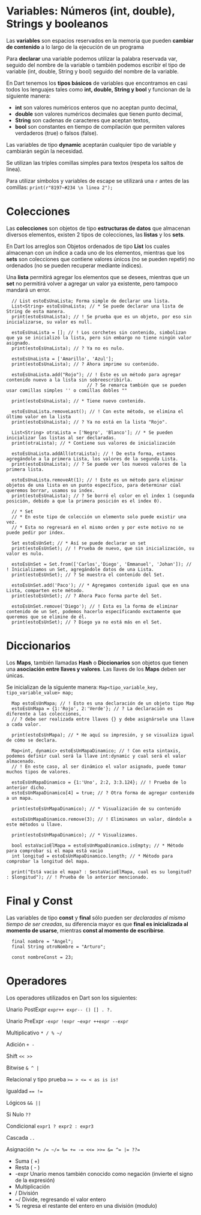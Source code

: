 # Variables: Números (int, double), Strings y booleanos

Las **variables** son espacios reservados en la memoria que pueden **cambiar de contenido** a lo largo de la ejecución de un programa

Para **declarar** una variable podemos utilizar la palabra reservada var, seguido del nombre de la variable o también podemos escribir el tipo de variable (int, double, String y bool) seguido del nombre de la variable.

En Dart tenemos los **tipos básicos** de variables que encontramos en casi todos los lenguajes tales como **int, double, String y bool** y funcionan de la siguiente manera:

- **int** son valores numéricos enteros que no aceptan punto decimal,
- **double** son valores numéricos decimales que tienen punto decimal,
- **String** son cadenas de caracteres que aceptan textos,
- **bool** son constantes en tiempo de compilación que permiten valores verdaderos (true) o falsos (false).

Las variables de tipo **dynamic** aceptarán cualquier tipo de variable y cambiarán según la necesidad.

Se utilizan las triples comillas simples para textos (respeta los saltos de linea).

Para utilizar símbolos y variables de escape se utilizará una `r` antes de las comillas: `print(r"8197~#234 \n linea 2");`

# Colecciones

Las **colecciones** son objetos de tipo **estructuras de datos** que almacenan diversos elementos, existen 2 tipos de colecciones, las **listas** y los **sets**.

En Dart los arreglos son Objetos ordenados de tipo **List** los cuales almacenan con un índice a cada uno de los elementos, mientras que los **sets** son colecciones que contiene valores únicos (no se pueden repetir) no ordenados (no se pueden recuperar mediante índices).

Una **lista** permitirá agregar los elementos que se desees, mientras que un **set** no permitirá volver a agregar un valor ya existente, pero tampoco mandará un error.

```
  // List estoEsUnaLista; Forma simple de declarar una lista.
  List<String> estoEsUnaLista; // * Se puede declarar una lista de String de esta manera.
  print(estoEsUnaLista); // ! Se prueba que es un objeto, por eso sin inicializarse, su valor es null.

  estoEsUnaLista = []; // ! Los corchetes sin contenido, simbolizan que ya se inicializó la lista, pero sin embargo no tiene ningún valor asignado.
  print(estoEsUnaLista); // ? Ya no es nulo.

  estoEsUnaLista = ['Amarillo', 'Azul'];
  print(estoEsUnaLista); // ? Ahora imprime su contenido.

  estoEsUnaLista.add("Rojo"); // ! Este es un método para agregar contenido nuevo a la lista sin sobreescribirla.
                              // ? Se remarca también que se pueden usar comillas simples '' o comillas dobles ""

  print(estoEsUnaLista); // * Tiene nuevo contenido.

  estoEsUnaLista.removeLast(); // ! Con este método, se elimina el último valor en la lista
  print(estoEsUnaLista); // ? Ya no está en la lista "Rojo".

  List<String> otraLista = ['Negro', 'Blanco']; // * Se pueden inicializar las listas al ser declaradas.
  print(otraLista); // * Contiene sus valores de inicialización

  estoEsUnaLista.addAll(otraLista); // ! De esta forma, estamos agregándole a la primera Lista, los valores de la segunda Lista.
  print(estoEsUnaLista); // ? Se puede ver los nuevos valores de la primera lista.

  estoEsUnaLista.removeAt(1); // ! Este es un método para eliminar objetos de una lista en un punto específico, para determinar cúal queremos borrar, usamos su index.
  print(estoEsUnaLista); // ? Se borró el color en el index 1 (segunda posición, debido a que la primera posición es el index 0).

  // * Set
  // * En este tipo de colección un elemento solo puede existir una vez.
  // * Esta no regresará en el mismo orden y por este motivo no se puede pedir por index.

  Set estoEsUnSet; // * Así se puede declarar un set
  print(estoEsUnSet); // ! Prueba de nuevo, que sin inicialización, su valor es nulo.

  estoEsUnSet = Set.from(['Carlos','Diego', 'Emmanuel', 'Johan']); // ! Inicializamos un Set, agregándole datos de una Lista.
  print(estoEsUnSet); // ? Se muestra el contenido del Set.

  estoEsUnSet.add('Paco'); // * Agregamos contenido igual que en una Lista, comparten este método.
  print(estoEsUnSet); // ? Ahora Paco forma parte del Set.

  estoEsUnSet.remove('Diego'); // ! Esta es la forma de eliminar contenido de un Set, podemos hacerlo específicando exctamente que queremos que se elimine de él.
  print(estoEsUnSet); // ? Diego ya no está más en el Set.
```

# Diccionarios

Los **Maps**, también llamadas **Hash** o **Diccionarios** son objetos que tienen una **asociación entre llaves y valores**.
Las llaves de los **Maps** deben ser únicas.

Se inicializan de la siguiente manera: `Map<tipo_variable_key, tipo_variable_value> map;`

```
  Map estoEsUnMapa; // ! Esto es una declaración de un objeto tipo Map
  estoEsUnMapa = {1:'Rojo', 2:'Verde'}; // ? La declaración es diferente a las colecciones,
  // ? debe ser realizada entre llaves {} y debe asignársele una llave a cada valor.

  print(estoEsUnMapa); // * He aquí su impresión, y se visualiza igual de cómo se declara.

  Map<int, dynamic> estoEsUnMapaDinamico; // ! Con esta sintaxis, podemos definir cual será la llave int:dynamic y cual será el valor almacenado.
  // ! En este caso, al ser dinámico el valor asignado, puede tomar muchos tipos de valores.

  estoEsUnMapaDinamico = {1:'Uno', 2:2, 3:3.124}; // ! Prueba de lo anterior dicho.
  estoEsUnMapaDinamico[4] = true; // ? Otra forma de agregar contenido a un mapa.

  print(estoEsUnMapaDinamico); // * Visualización de su contenido

  estoEsUnMapaDinamico.remove(3); // ! Eliminamos un valor, dándole a este métodos u llave.

  print(estoEsUnMapaDinamico); // * Visualizamos.

  bool estaVacioElMapa = estoEsUnMapaDinamico.isEmpty; // * Método para comprobar si el mapa está vacio
  int longitud = estoEsUnMapaDinamico.length; // * Método para comprobar la longitud del mapa.

  print("Está vacio el mapa? : $estaVacioElMapa, cual es su longitud? : $longitud"); // ! Prueba de lo anterior mencionado.

```

# Final y Const

Las variables de tipo **const** y **final** sólo pueden ser _declaradas al mismo tiempo de ser creadas_, su diferencia mayor es que **final es inicializada al momento de usarse**, mientras **const al momento de escribirse**.

```
  final nombre = "Angel";
  final String otroNombre = "Arturo";

  const nombreConst = 23;
```

# Operadores

Los operadores utilizados en Dart son los siguientes:

Unario PostExpr
`expr++ expr-- () [] . ?.`

Unario PreExpr
`-expr !expr ~expr ++expr --expr`

Multiplicativo
`* / % ~/`

Adición
`+ -`

Shift
`<< >>`

Bitwise
`& ^ |`

Relacional y tipo prueba
`>= > <= < as is is!`

Igualdad
`== !=`

Lógicos
`&& ||`

Si Nulo
`??`

Condicional
`expr1 ? expr2 : expr3`

Cascada
`..`

Asignación
`*= /= ~/= %= += -= <<= >>= &= ^= |= ??=`

- Suma ( +)
- Resta ( - )
- -expr Unario menos también conocido como negación (invierte el signo de la expresión)
- Multiplicación
- / División
- ~/ Divide, regresando el valor entero
- % regresa el restante del entero en una división (modulo)
